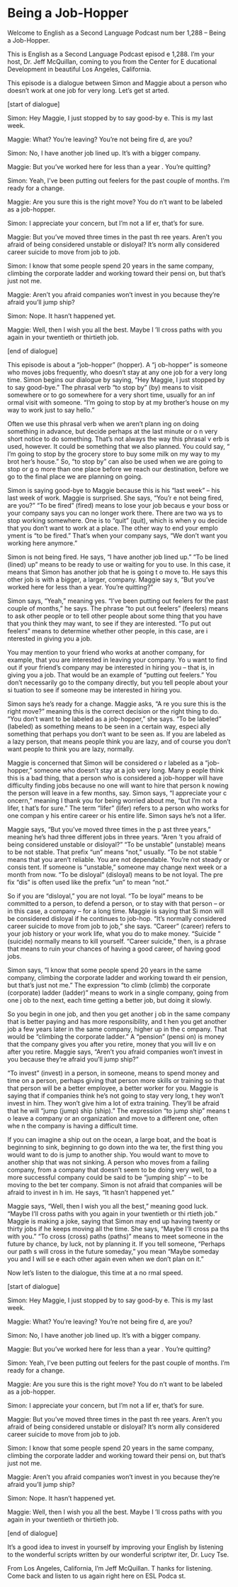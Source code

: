 # Being a Job-Hopper

Welcome to English as a Second Language Podcast num ber 1,288 – Being a Job-Hopper.

This is English as a Second Language Podcast episod e 1,288. I’m your host, Dr. Jeff McQuillan, coming to you from the Center for E ducational Development in beautiful Los Angeles, California.

This episode is a dialogue between Simon and Maggie  about a person who doesn’t work at one job for very long. Let’s get st arted.

[start of dialogue]

Simon: Hey Maggie, I just stopped by to say good-by e. This is my last week.

Maggie: What? You’re leaving? You’re not being fire d, are you?

Simon: No, I have another job lined up. It’s with a  bigger company.

Maggie: But you’ve worked here for less than a year . You’re quitting?

Simon: Yeah, I’ve been putting out feelers for the past couple of months. I’m ready for a change.

Maggie: Are you sure this is the right move? You do n’t want to be labeled as a job-hopper.

Simon: I appreciate your concern, but I’m not a lif er, that’s for sure.

Maggie: But you’ve moved three times in the past th ree years. Aren’t you afraid of being considered unstable or disloyal? It’s norm ally considered career suicide to move from job to job.

Simon: I know that some people spend 20 years in the same company, climbing the corporate ladder and working toward their pensi on, but that’s just not me.

Maggie: Aren’t you afraid companies won’t invest in  you because they’re afraid you’ll jump ship?

Simon: Nope. It hasn’t happened yet.

Maggie: Well, then I wish you all the best. Maybe I ’ll cross paths with you again in your twentieth or thirtieth job.

[end of dialogue]

This episode is about a “job-hopper” (hopper). A “j ob-hopper” is someone who moves jobs frequently, who doesn’t stay at any one job for a very long time. Simon begins our dialogue by saying, “Hey Maggie, I  just stopped by to say good-bye.” The phrasal verb “to stop by” (by) means  to visit somewhere or to go somewhere for a very short time, usually for an inf ormal visit with someone. “I’m going to stop by at my brother’s house on my way to  work just to say hello.”

Often we use this phrasal verb when we aren’t plann ing on doing something in advance, but decide perhaps at the last minute or o n very short notice to do something. That’s not always the way this phrasal v erb is used, however. It could be something that we also planned. You could say, “ I’m going to stop by the grocery store to buy some milk on my way to my brot her’s house.” So, “to stop by” can also be used when we are going to stop or g o more than one place before we reach our destination, before we go to the final place we are planning on going.

Simon is saying good-bye to Maggie because this is his “last week” – his last week of work. Maggie is surprised. She says, “You’r e not being fired, are you?” “To be fired” (fired) means to lose your job becaus e your boss or your company says you can no longer work there. There are two wa ys to stop working somewhere. One is to “quit” (quit), which is when y ou decide that you don’t want to work at a place. The other way to end your emplo yment is “to be fired.” That’s when your company says, “We don’t want you working here anymore.”

Simon is not being fired. He says, “I have another job lined up.” “To be lined (lined) up” means to be ready to use or waiting for  you to use. In this case, it means that Simon has another job that he is going t o move to. He says this other job is with a bigger, a larger, company. Maggie say s, “But you’ve worked here for less than a year. You’re quitting?”

Simon says, “Yeah,” meaning yes. “I’ve been putting  out feelers for the past couple of months,” he says. The phrase “to put out feelers” (feelers) means to ask other people or to tell other people about some thing that you have that you think they may want, to see if they are interested.  “To put out feelers” means to determine whether other people, in this case, are i nterested in giving you a job.

You may mention to your friend who works at another  company, for example, that you are interested in leaving your company. Yo u want to find out if your friend’s company may be interested in hiring you – that is, in giving you a job. That would be an example of “putting out feelers.” You don’t necessarily go to the company directly, but you tell people about your si tuation to see if someone may be interested in hiring you.

Simon says he’s ready for a change. Maggie asks, “A re you sure this is the right move?” meaning this is the correct decision or the right thing to do. “You don’t want to be labeled as a job-hopper,” she says. “To be labeled” (labeled) as something means to be seen in a certain way, especi ally something that perhaps you don’t want to be seen as. If you are labeled as  a lazy person, that means people think you are lazy, and of course you don’t want people to think you are lazy, normally.

Maggie is concerned that Simon will be considered o r labeled as a “job-hopper,” someone who doesn’t stay at a job very long. Many p eople think this is a bad thing, that a person who is considered a job-hopper  will have difficulty finding jobs because no one will want to hire that person k nowing the person will leave in a few months, say. Simon says, “I appreciate your c oncern,” meaning I thank you for being worried about me, “but I’m not a lifer, t hat’s for sure.” The term “lifer” (lifer) refers to a person who works for one compan y his entire career or his entire life. Simon says he’s not a lifer.

Maggie says, “But you’ve moved three times in the p ast three years,” meaning he’s had three different jobs in three years. “Aren ’t you afraid of being considered unstable or disloyal?” “To be unstable” (unstable) means to be not stable. That prefix “un” means “not,” usually. “To be not stable ” means that you aren’t reliable. You are not dependable. You’re not steady or consis tent. If someone is “unstable,” someone may change next week or a month  from now. “To be disloyal” (disloyal) means to be not loyal. The pre fix “dis” is often used like the prefix “un” to mean “not.”

So if you are “disloyal,” you are not loyal. “To be  loyal” means to be committed to a person, to defend a person, or to stay with that person – or in this case, a company – for a long time. Maggie is saying that Si mon will be considered disloyal if he continues to job-hop. “It’s normally  considered career suicide to move from job to job,” she says. “Career” (career) refers to your job history or your work life, what you do to make money. “Suicide ” (suicide) normally means to kill yourself. “Career suicide,” then, is a phrase that means to ruin your chances of having a good career, of having good jobs.

Simon says, “I know that some people spend 20 years  in the same company, climbing the corporate ladder and working toward th eir pension, but that’s just not me.” The expression “to climb (climb) the corporate  (corporate) ladder (ladder)” means to work in a single company, going from one j ob to the next, each time getting a better job, but doing it slowly.

So you begin in one job, and then you get another j ob in the same company that is better paying and has more responsibility, and t hen you get another job a few years later in the same company, higher up in the c ompany. That would be “climbing the corporate ladder.” A “pension” (pensi on) is money that the company gives you after you retire, money that you will liv e on after you retire. Maggie says, “Aren’t you afraid companies won’t invest in you because they’re afraid you’ll jump ship?”

“To invest” (invest) in a person, in someone, means  to spend money and time on a person, perhaps giving that person more skills or  training so that that person will be a better employee, a better worker for you.  Maggie is saying that if companies think he’s not going to stay very long, t hey won’t invest in him. They won’t give him a lot of extra training. They’ll be afraid that he will “jump (jump) ship (ship).” The expression “to jump ship” means t o leave a company or an organization and move to a different one, often whe n the company is having a difficult time.

If you can imagine a ship out on the ocean, a large  boat, and the boat is beginning to sink, beginning to go down into the wa ter, the first thing you would want to do is jump to another ship. You would want to move to another ship that was not sinking. A person who moves from a failing company, from a company that doesn’t seem to be doing very well, to a more successful company could be said to be “jumping ship” – to be moving to the bet ter company. Simon is not afraid that companies will be afraid to invest in h im. He says, “It hasn’t happened yet.”

Maggie says, “Well, then I wish you all the best,” meaning good luck. “Maybe I’ll cross paths with you again in your twentieth or thi rtieth job.” Maggie is making a joke, saying that Simon may end up having twenty or  thirty jobs if he keeps moving all the time. She says, “Maybe I’ll cross pa ths with you.” “To cross (cross) paths (paths)” means to meet someone in the future by chance, by luck, not by planning it. If you tell someone, “Perhaps our path s will cross in the future someday,” you mean “Maybe someday you and I will se e each other again even when we don’t plan on it.”

Now let’s listen to the dialogue, this time at a no rmal speed.

[start of dialogue]

Simon: Hey Maggie, I just stopped by to say good-by e. This is my last week.

Maggie: What? You’re leaving? You’re not being fire d, are you?

Simon: No, I have another job lined up. It’s with a  bigger company.

Maggie: But you’ve worked here for less than a year . You’re quitting?

Simon: Yeah, I’ve been putting out feelers for the past couple of months. I’m ready for a change.

Maggie: Are you sure this is the right move? You do n’t want to be labeled as a job-hopper.

Simon: I appreciate your concern, but I’m not a lif er, that’s for sure.

Maggie: But you’ve moved three times in the past th ree years. Aren’t you afraid of being considered unstable or disloyal? It’s norm ally considered career suicide to move from job to job.

Simon: I know that some people spend 20 years in the same company, climbing the corporate ladder and working toward their pensi on, but that’s just not me.

Maggie: Aren’t you afraid companies won’t invest in  you because they’re afraid you’ll jump ship?

Simon: Nope. It hasn’t happened yet.

Maggie: Well, then I wish you all the best. Maybe I ’ll cross paths with you again in your twentieth or thirtieth job.

[end of dialogue]

It’s a good idea to invest in yourself by improving  your English by listening to the wonderful scripts written by our wonderful scriptwr iter, Dr. Lucy Tse.

From Los Angeles, California, I’m Jeff McQuillan. T hanks for listening. Come back and listen to us again right here on ESL Podca st.

